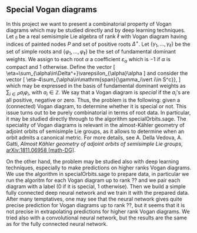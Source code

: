## Special Vogan diagrams

In this project we want to present a combinatorial property of Vogan
diagrams which may be studied directly and by deep learning techniques.
Let $\mathfrak{g}$ be a real semisimple Lie algebra of rank $\ell$ with
Vogan diagram having indices of painted nodes $P$ and set of positive
roots $\Delta^+$. Let $\{\gamma_1,\ldots,\gamma_{\ell}\}$ be the set of
simple roots and $\{\varphi_1,\ldots,\varphi_{\ell}\}$ be the set of
fundamental dominant weights. We assign to each root $\alpha$ a
coefficient $\varepsilon_{\alpha}$ which is $-1$ if $\alpha$ is compact
and $1$ otherwise. Define the vector
\[
\eta=\sum_{\alpha\in\Delta^+}\varepsilon_{\alpha}\alpha
\]
and consider the vector
\[
\eta-4\sum_{\alpha\in\mathrm{span}\{\gamma_i\vert i\in S^c\}},
\]
which
may be expressed in the basis of fundamental dominant weights as
$\sum_{i\in P}a_i\varphi_i$, with $a_i\in \mathbb{Z}$. We say that a
Vogan diagram is *special* if the $a_i$'s are all positive, negative or
zero. Thus, the problem is the following: given a (connected) Vogan
diagram, to determine whether it is special or not. This issue turns out
to be purely combinatorial in terms of root data. In particular, it may
be studied directly through to the algorithm specialOrbits.sage.
The
speciality of Vogan diagrams is relevant in the almost-Kähler geometry
of adjoint orbits of semisimple Lie groups, as it allows to determine
when an orbit admits a canonical metric. For more details, see A. Della Vedova, A. Gatti, *Almost Kähler geometry of adjoint orbits of
semisimple Lie groups*, [arXiv:1811.06958 [math-DG]](https://arxiv.org/abs/1811.06958).


On the other hand, the problem may be studied also with deep learning
techniques, especially to make predictions on higher ranks Vogan
diagrams. We use the algorithm in specialOrbits.sage to prepare data, in
particular we run the algoritm for each Vogan diagram up to rank ?? and
we pair each diagram with a label (0 if it is special, 1 otherwise).
Then we build a simple fully connected deep neural network and we train
it with the prepared data. After many temptatives, one may see that the
neural network gives quite precise prediction for Vogan diagrams up to
rank ??, but it seems that it is not precise in extrapolating
predictions for higher rank Vogan diagrams. We tried also with a
convolutional neural network, but the results are the same as for the
fully connected neural network.
